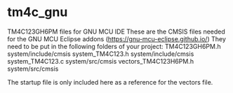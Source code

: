 # tm4c_gnu
TM4C123GH6PM files for GNU MCU IDE
These are the CMSIS files needed for the GNU MCU Eclipse addons (https://gnu-mcu-eclipse.github.io/)
They need to be put in the following folders of your project:
      TM4C123GH6PM.h					system/include/cmsis
      system_TM4C123.h				system/include/cmsis
      system_TM4C123.c				system/src/cmsis
      vectors_TM4C123H6PM.h		system/src/cmsis

The startup file is only included here as a reference for the vectors file.
